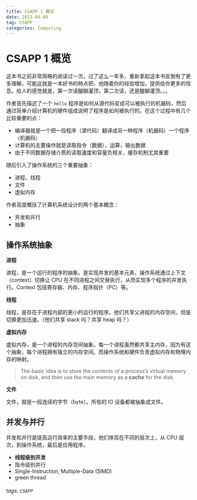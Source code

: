 ```yaml
---
title: CSAPP 1 概览
date: 2021-04-09
tag: CSAPP
categories: Computing
---
```


# CSAPP 1 概览

这本书之前非常简略的阅读过一次，过了这么一年多，重新拿起这本书反倒有了更多理解。可能这就是一本好书的特点把，他随着你的经验增加，提供给你更多的信息。给人的感觉就是，第一次读醍醐灌顶，第二次读，还是醍醐灌顶。。。

作者首先描述了一个 `hello` 程序是如何从源代码变成可以被执行的机器码，然后通过简单介绍计算机的硬件组成说明了程序是如何被执行的。在这个过程中有几个比较重要的点：
- 编译器就是一个把一段程序（源代码）翻译成另一种程序（机器码）一个程序（机器码）
- 计算机的主要操作就是读取指令（数据），运算，输出数据
- 由于不同数据存储介质的读取速度和容量负相关，缓存机制尤其重要

随后引入了操作系统的三个重要抽象：
- 进程、线程
- 文件
- 虚拟内存

作者高度概括了计算机系统设计的两个基本概念：
- 并发和并行
- 抽象

## 操作系统抽象

**进程**

进程，是一个运行的程序的抽象。是实现并发的基本元素，操作系统通过上下文（context）切换让 CPU 在不同进程之间交替执行，从而实现多个程序的并发执行。Context 包括寄存器、内存、程序指针（PC）等。

**线程**

线程，是存在于进程内部的更小的运行的程序。他们共享父进程的内存空间，但是切换更加迅速。（他们共享 stack 吗？共享 heap 吗？）

**虚拟内存**

虚拟内存，是一个进程的内存空间抽象。每一个进程虽然都共享主内存，因为有这个抽象，每个进程拥有独立的内存空间。而操作系统和硬件负责虚拟内存和物理内存的映射。

> The basic idea is to store the contents of a process’s virtual memory on disk, and then use the main memory as a **cache** for the disk. 

**文件**

文件，就是一段连续的字节（byte）。所有的 IO 设备都被抽象成文件。


## 并发与并行

并发和并行是提高运行效率的主要手段，他们体现在不同的层次上，从 CPU 层次，到操作系统，最后是应用程序。

- **线程级别并发**
- 指令级别并行
- Single-Instruction, Multiple-Data (SIMD) 
- green thread


###### tags: `CSAPP`